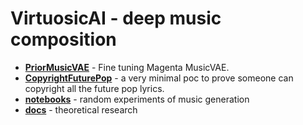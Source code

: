 # VirtuosicAI - deep music composition
* [**PriorMusicVAE**](/PriorMusicVAE) - Fine tuning Magenta MusicVAE.
* [**CopyrightFuturePop**](/CopyrightFuturePop) - a very minimal poc to prove someone can copyright all the future pop lyrics.
* [**notebooks**](/notebooks) - random experiments of music generation
* [**docs**](https://turipo.github.io/virtuosicAI) - theoretical research 

